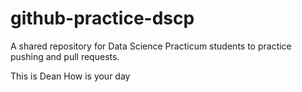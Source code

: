 # github-practice-dscp
A shared repository for Data Science Practicum students to practice pushing and pull requests.

This is Dean How is your day